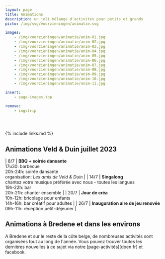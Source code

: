 ```yaml
---
layout: page
title: Animations
description: un joli mélange d'activités pour petits et grands
picto: /img/svg/voorzieningen/animatie.svg

images:
    - /img/voorzieningen/animatie/anim-01.jpg
    - /img/voorzieningen/animatie/anim-02.jpg
    - /img/voorzieningen/animatie/anim-03.jpg
    - /img/voorzieningen/animatie/anim-04.jpg
    - /img/voorzieningen/animatie/anim-05.jpg
    - /img/voorzieningen/animatie/anim-06.jpg
    - /img/voorzieningen/animatie/anim-07.jpg
    - /img/voorzieningen/animatie/anim-08.jpg
    - /img/voorzieningen/animatie/anim-09.jpg
    - /img/voorzieningen/animatie/anim-10.jpg
    - /img/voorzieningen/animatie/anim-11.jpg

insert:
    - page-images-top

remove:
    - imgstrip


---
```

{% include links.md %}

## Animations Veld & Duin juillet 2023

| 8/7  | **BBQ + soirée dansante**<br>17u30: barbecue<br>20h-24h: soirée dansante<br>organisation: _Les amis de Veld & Duin_         |
| 14/7 | **Singalong**<br>chantez votre musique préférée avec nous - toutes les langues<br>19h-22h: bar<br>20h-21h: chanter ensemble |
| 20/7 | **Jour de créa**<br>10h-12h: bricolage pour enfants<br>14h-16h: bar créatif pour adultes                                    |
| 26/7 | **Inauguration aire de jeu renovée**<br>09h-11h: réception petit-déjeuner                                                   |

<!-- behouden voor volgende jaren
Nous nous préparons toujours à offrir des divertissements amusants au cours de l'été 2023 également.

Nous aimons rester à petite échelle et chercher un bon mélange d'activités pour fasciner les jeunes et les moins jeunes.

Gardez donc un œil sur ce site web et notre page Facebook.
-->

## Animations à Bredene et dans les environs

A Bredene et sur le reste de la côte belge, de nombreuses activités sont organisées tout au long de l'année.
Vous pouvez trouver toutes les dernières nouvelles à ce sujet via notre [page-activités][doen.fr] et facebook.
